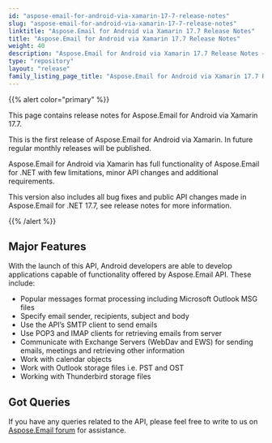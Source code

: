 ```yaml
---
id: "aspose-email-for-android-via-xamarin-17-7-release-notes"
slug: "aspose-email-for-android-via-xamarin-17-7-release-notes"
linktitle: "Aspose.Email for Android via Xamarin 17.7 Release Notes"
title: "Aspose.Email for Android via Xamarin 17.7 Release Notes"
weight: 40
description: "Aspose.Email for Android via Xamarin 17.7 Release Notes – the latest updates and fixes."
type: "repository"
layout: "release"
family_listing_page_title: "Aspose.Email for Android via Xamarin 17.7 Release Notes"
---
```


{{% alert color="primary" %}}

This page contains release notes for Aspose.Email for Android via Xamarin 17.7.

This is the first release of Aspose.Email for Android via Xamarin. In future regular monthly releases will be published.

Aspose.Email for Android via Xamarin has full functionality of Aspose.Email for .NET with few limitations, minor API changes and additional requirements.

This version also includes all bug fixes and public API changes made in Aspose.Email for .NET 17.7, see release notes for more information.

{{% /alert %}}
## **Major Features**
With the launch of this API, Android developers are able to develop applications capable of functionality offered by Aspose.Email API. These include:

- Popular messages format processing including Microsoft Outlook MSG files
- Specify email sender, recipients, subject and body
- Use the API’s SMTP client to send emails
- Use POP3 and IMAP clients for retrieving emails from server
- Communicate with Exchange Servers (WebDav and EWS) for sending emails, meetings and retrieving other information
- Work with calendar objects
- Work with Outlook storage files i.e. PST and OST
- Working with Thunderbird storage files
## **Got Queries**
If you have any queries related to the API, please feel free to write to us on [Aspose.Email forum](https://forum.aspose.com/c/email/12) for assistance.
